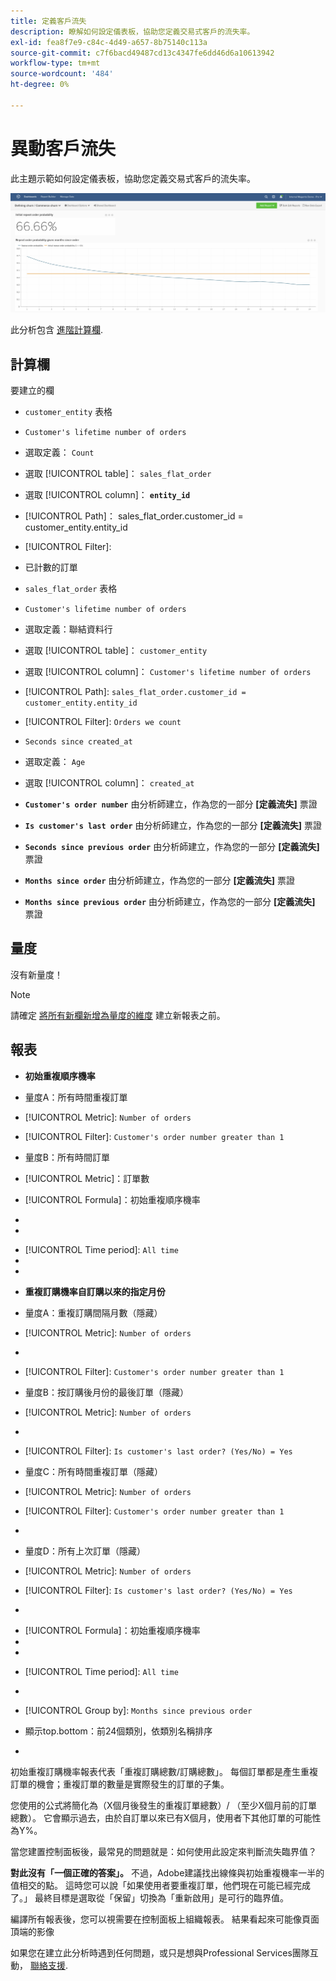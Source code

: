 ```yaml
---
title: 定義客戶流失
description: 瞭解如何設定儀表板，協助您定義交易式客戶的流失率。
exl-id: fea8f7e9-c84c-4d49-a657-8b75140c113a
source-git-commit: c7f6bacd49487cd13c4347fe6dd46d6a10613942
workflow-type: tm+mt
source-wordcount: '484'
ht-degree: 0%

---
```


# 異動客戶流失

此主題示範如何設定儀表板，協助您定義交易式客戶的流失率。

![](../../assets/churn-deashboard.png)

此分析包含 [進階計算欄](../data-warehouse-mgr/adv-calc-columns.md).

## 計算欄

要建立的欄

* `customer_entity` 表格
* `Customer's lifetime number of orders`
* 選取定義： `Count`
* 選取 [!UICONTROL table]： `sales_flat_order`
* 選取 [!UICONTROL column]： **`entity_id`**
* [!UICONTROL Path]： sales_flat_order.customer_id = customer_entity.entity_id
* [!UICONTROL Filter]:
* 已計數的訂單

* `sales_flat_order` 表格
* `Customer's lifetime number of orders`
* 選取定義：聯結資料行
* 選取 [!UICONTROL table]： `customer_entity`
* 選取 [!UICONTROL column]： `Customer's lifetime number of orders`
* [!UICONTROL Path]: `sales_flat_order.customer_id = customer_entity.entity_id`
* [!UICONTROL Filter]: `Orders we count`

* `Seconds since created_at`
* 選取定義： `Age`
* 選取 [!UICONTROL column]： `created_at`

* **`Customer's order number`** 由分析師建立，作為您的一部分 **[定義流失]** 票證
* **`Is customer's last order`** 由分析師建立，作為您的一部分 **[定義流失]** 票證
* **`Seconds since previous order`** 由分析師建立，作為您的一部分 **[定義流失]** 票證
* **`Months since order`** 由分析師建立，作為您的一部分 **[定義流失]** 票證
* **`Months since previous order`** 由分析師建立，作為您的一部分 **[定義流失]** 票證

## 量度

沒有新量度！

>[!NOTE]
>
>請確定 [將所有新欄新增為量度的維度](../data-warehouse-mgr/manage-data-dimensions-metrics.md) 建立新報表之前。

## 報表

* **初始重複順序機率**
* 量度A：所有時間重複訂單
* [!UICONTROL Metric]: `Number of orders`
* [!UICONTROL Filter]: `Customer's order number greater than 1`

* 量度B：所有時間訂單
* [!UICONTROL Metric]：訂單數

* [!UICONTROL Formula]：初始重複順序機率
* 
   [！UICONTROL公式]: `A/B`
* 

   [!UICONTROL Format]: `Percent`

* [!UICONTROL Time period]: `All time`
* 
   [!UICONTROL Interval]: `None`
* 

   [!UICONTROL Chart type]: `Scalar`

* **重複訂購機率自訂購以來的指定月份**
* 量度A：重複訂購間隔月數（隱藏）
* [!UICONTROL Metric]: `Number of orders`
* 
   [!UICONTROL Perspective]: `Cumulative`
* [!UICONTROL Filter]: `Customer's order number greater than 1`

* 量度B：按訂購後月份的最後訂單（隱藏）
* [!UICONTROL Metric]: `Number of orders`
* 
   [!UICONTROL Perspective]: `Cumulative`
* [!UICONTROL Filter]: `Is customer's last order? (Yes/No) = Yes`

* 量度C：所有時間重複訂單（隱藏）
* [!UICONTROL Metric]: `Number of orders`
* [!UICONTROL Filter]: `Customer's order number greater than 1`

* 

   [！UICONTROL分組依據]: `Independent`

* 量度D：所有上次訂單（隱藏）
* [!UICONTROL Metric]: `Number of orders`
* [!UICONTROL Filter]: `Is customer's last order? (Yes/No) = Yes`

* 

   [！UICONTROL分組依據]: `Independent`

* [!UICONTROL Formula]：初始重複順序機率
* 
   [！UICONTROL公式]: `(C-A)/(C+D-A-B)`
* 

   [!UICONTROL Format]: `Percent`

* [!UICONTROL Time period]: `All time`
* 
   [!UICONTROL Interval]: `None`
* [!UICONTROL Group by]: `Months since previous order`
* 顯示top.bottom：前24個類別，依類別名稱排序

* 

   [!UICONTROL Chart type]: `Line`

初始重複訂購機率報表代表「重複訂購總數/訂購總數」。 每個訂單都是產生重複訂單的機會；重複訂單的數量是實際發生的訂單的子集。

您使用的公式將簡化為（X個月後發生的重複訂單總數）/ （至少X個月前的訂單總數）。 它會顯示過去，由於自訂單以來已有X個月，使用者下其他訂單的可能性為Y%。

當您建置控制面板後，最常見的問題就是：如何使用此設定來判斷流失臨界值？

**對此沒有「一個正確的答案」。** 不過，Adobe建議找出線條與初始重複機率一半的值相交的點。 這時您可以說「如果使用者要重複訂單，他們現在可能已經完成了。」 最終目標是選取從「保留」切換為「重新啟用」是可行的臨界值。

編譯所有報表後，您可以視需要在控制面板上組織報表。 結果看起來可能像頁面頂端的影像

如果您在建立此分析時遇到任何問題，或只是想與Professional Services團隊互動， [聯絡支援](https://experienceleague.adobe.com/docs/commerce-knowledge-base/kb/troubleshooting/miscellaneous/mbi-service-policies.html).
